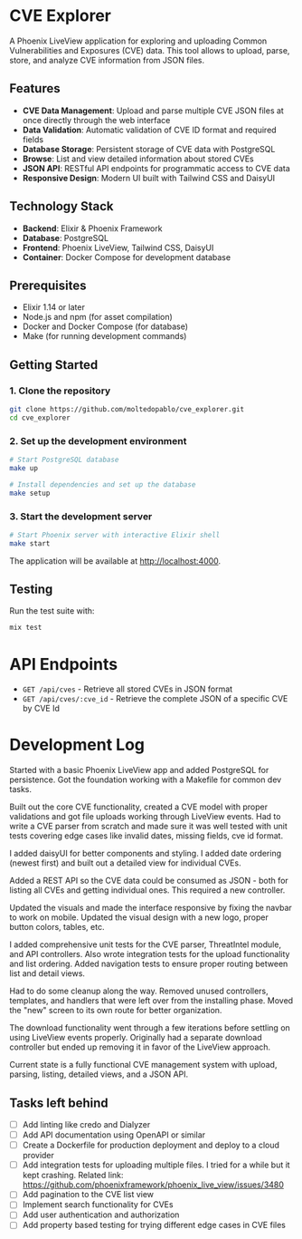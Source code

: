 # CVE Explorer

A Phoenix LiveView application for exploring and uploading Common Vulnerabilities and Exposures (CVE) data. This tool allows to upload, parse, store, and analyze CVE information from JSON files.

## Features

- **CVE Data Management**: Upload and parse multiple CVE JSON files at once directly through the web interface
- **Data Validation**: Automatic validation of CVE ID format and required fields
- **Database Storage**: Persistent storage of CVE data with PostgreSQL
- **Browse**: List and view detailed information about stored CVEs
- **JSON API**: RESTful API endpoints for programmatic access to CVE data
- **Responsive Design**: Modern UI built with Tailwind CSS and DaisyUI

## Technology Stack

- **Backend**: Elixir & Phoenix Framework
- **Database**: PostgreSQL
- **Frontend**: Phoenix LiveView, Tailwind CSS, DaisyUI
- **Container**: Docker Compose for development database

## Prerequisites

- Elixir 1.14 or later
- Node.js and npm (for asset compilation)
- Docker and Docker Compose (for database)
- Make (for running development commands)

## Getting Started

### 1. Clone the repository

```bash
git clone https://github.com/moltedopablo/cve_explorer.git
cd cve_explorer
```

### 2. Set up the development environment

```bash
# Start PostgreSQL database
make up

# Install dependencies and set up the database
make setup
```

### 3. Start the development server

```bash
# Start Phoenix server with interactive Elixir shell
make start
```

The application will be available at [http://localhost:4000](http://localhost:4000).

## Testing

Run the test suite with:

```bash
mix test
```

# API Endpoints

- `GET /api/cves` - Retrieve all stored CVEs in JSON format
- `GET /api/cves/:cve_id` - Retrieve the complete JSON of a specific CVE by CVE Id

# Development Log

Started with a basic Phoenix LiveView app and added PostgreSQL for persistence. Got the foundation working with a Makefile for common dev tasks.

Built out the core CVE functionality, created a CVE model with proper validations and got file uploads working through LiveView events. Had to write a CVE parser from scratch and made sure it was well tested with unit tests covering edge cases like invalid dates, missing fields, cve id format.

I added daisyUI for better components and styling. I added date ordering (newest first) and built out a detailed view for individual CVEs.

Added a REST API so the CVE data could be consumed as JSON - both for listing all CVEs and getting individual ones. This required a new controller.

Updated the visuals and made the interface responsive by fixing the navbar to work on mobile. Updated the visual design with a new logo, proper button colors, tables, etc.

I added comprehensive unit tests for the CVE parser, ThreatIntel module, and API controllers. Also wrote integration tests for the upload functionality and list ordering. Added navigation tests to ensure proper routing between list and detail views.

Had to do some cleanup along the way. Removed unused controllers, templates, and handlers that were left over from the installing phase. Moved the "new" screen to its own route for better organization.

The download functionality went through a few iterations before settling on using LiveView events properly. Originally had a separate download controller but ended up removing it in favor of the LiveView approach.

Current state is a fully functional CVE management system with upload, parsing, listing, detailed views, and a JSON API.

## Tasks left behind

- [ ] Add linting like credo and Dialyzer
- [ ] Add API documentation using OpenAPI or similar
- [ ] Create a Dockerfile for production deployment and deploy to a cloud provider
- [ ] Add integration tests for uploading multiple files. I tried for a while but it kept crashing. Related link: https://github.com/phoenixframework/phoenix_live_view/issues/3480
- [ ] Add pagination to the CVE list view
- [ ] Implement search functionality for CVEs
- [ ] Add user authentication and authorization
- [ ] Add property based testing for trying different edge cases in CVE files
